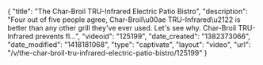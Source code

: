 {
    "title": "The Char-Broil TRU-Infrared Electric Patio Bistro",
    "description": "Four out of five people agree, Char-Broil\u00ae TRU-Infrared\u2122 is better than any other grill they've ever used. Let's see why. Char-Broil TRU-Infrared prevents fl...",
    "videoid": "125199",
    "date_created": "1382373066",
    "date_modified": "1418181068",
    "type": "captivate",
    "layout": "video",
    "url": "\/v\/the-char-broil-tru-infrared-electric-patio-bistro\/125199"
}